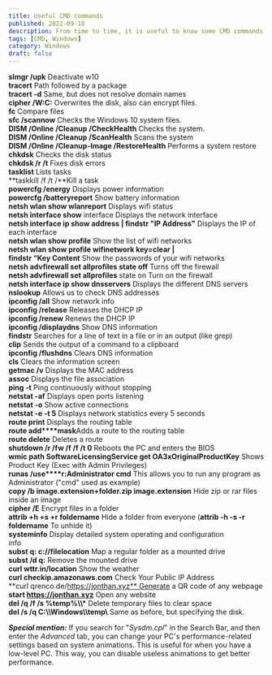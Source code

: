 ```yaml
---
title: Useful CMD commands
published: 2022-09-18
description: From time to time, it is useful to know some CMD commands. Here are the ones I consider most useful. 
tags: [CMD, Windows]
category: Windows
draft: false
--- 
```

**slmgr /upk** Deactivate w10  
**tracert** Path followed by a package  
**tracert -d** Same, but does not resolve domain names  
**cipher /W:C:** Overwrites the disk, also can encrypt files.  
**fc** Compare files  
**sfc /scannow** Checks the Windows 10 system files.  
**DISM /Online /Cleanup /CheckHealth** Checks the system.  
**DISM /Online /Cleanup /ScanHealth** Scans the system  
**DISM /Online /Cleanup-Image /RestoreHealth** Performs a system restore  
**chkdsk** Checks the disk status  
**chkdsk /r /t** Fixes disk errors  
**tasklist** Lists tasks  
**taskkill /f /t /**Kill a task  
**powercfg /energy** Displays power information  
**powercfg /batteryreport** Show battery information  
**netsh wlan show wlanreport** Displays wifi status  
**netsh interface show** interface Displays the network interface  
**netsh interface ip show address | findstr "IP Address"** Displays the IP of each interface  
**netsh wlan show profile** Show the list of wifi networks  
**netsh wlan show profile wifinetwork key=clear |  
findstr “Key Content** Show the passwords of your wifi networks  
**netsh advfirewall set allprofiles state off** Turns off the firewall  
**netsh advfirewall set allprofiles** state on Turn on the firewall  
**netsh interface ip show dnsservers** Displays the different DNS servers  
**nslookup** Allows us to check DNS addresses  
**ipconfig /all** Show network info  
**ipconfig /release** Releases the DHCP IP  
**ipconfig /renew** Renews the DHCP IP  
**ipconfig /displaydns** Show DNS information  
**findstr** Searches for a line of text in a file or in an output (like grep)  
**clip** Sends the output of a command to a clipboard  
**ipconfig /flushdns** Clears DNS information  
**cls** Clears the information screen  
**getmac /v** Displays the MAC address  
**assoc** Displays the file association  
**ping -t** Ping continuously without stopping  
**netstat -af** Displays open ports listening  
**netstat -o** Show active connections  
**netstat -e -t 5** Displays network statistics every 5 seconds  
**route print** Displays the routing table  
**route add****mask**Adds a route to the routing table  
**route delete** Deletes a route  
**shutdown /r /fw /f /f /t 0** Reboots the PC and enters the BIOS  
**wmic path SoftwareLicensingService get OA3xOriginalProductKey** Shows Product Key (Exec with Admin Privileges)  
**runas /use****r:Administrator cmd** This allows you to run any program as Administrator ("cmd" used as example)  
**copy /b image.extension+folder.zip image.extension** Hide zip or rar files inside an image  
**cipher /E** Encrypt files in a folder  
**attrib +h +s +r foldername** Hide a folder from everyone (**attrib -h -s -r foldername** To unhide it)  
**systeminfo** Display detailed system operating and configuration  
info  
**subst q: c://filelocation** Map a regular folder as a mounted drive  
**subst /d q:** Remove the mounted drive  
**curl wttr.in/location** Show the weather  
**curl checkip.amazonaws.com** Check Your Public IP Address  
**curl qrenco.de/https://jonthan.xyz** Generate a QR code of any webpage  
**start https://jonthan.xyz** Open any website  
**del /q /f /s %temp%\\\\\*** Delete temporary files to clear space  
**del /s /q C:\\\\Windows\\\\temp\\** Same as before, but specifying the disk.  

**_Special mention:_** If you search for "_Sysdm.cpl_" in the Search Bar, and then enter the _Advanced_ tab, you can change your PC's performance-related settings based on system animations. This is useful for when you have a low-level PC. This way, you can disable useless animations to get better performance.